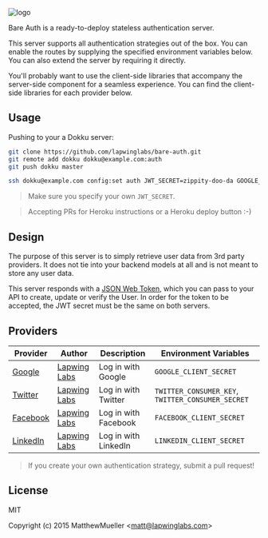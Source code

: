 
![logo](https://cldup.com/8aMWTku75W.png)

  Bare Auth is a ready-to-deploy stateless authentication server.

  This server supports all authentication strategies out of the box.
  You can enable the routes by supplying the specified environment
  variables below. You can also extend the server by requiring it directly.

  You'll probably want to use the client-side libraries that accompany the
  server-side component for a seamless experience. You can find the client-side
  libraries for each provider below.

## Usage

Pushing to your a Dokku server:

```bash
git clone https://github.com/lapwinglabs/bare-auth.git
git remote add dokku dokku@example.com:auth
git push dokku master

ssh dokku@example.com config:set auth JWT_SECRET=zippity-doo-da GOOGLE_CLIENT_SECRET=...
```

> Make sure you specify your own `JWT_SECRET`.

> Accepting PRs for Heroku instructions or a Heroku deploy button :-)

## Design

  The purpose of this server is to simply retrieve user data from 3rd
  party providers. It does not tie into your backend models at all
  and is not meant to store any user data.

  This server responds with a [JSON Web Token](jwt.io), which you can pass
  to your API to create, update or verify the User. In order for the
  token to be accepted, the JWT secret must be the same on both servers.

## Providers

Provider | Author | Description | Environment Variables
-------- | ------ | ----------- | ---------------------
[Google](https://github.com/lapwinglabs/bare-auth-google) | [Lapwing Labs](https://github.com/lapwinglabs) | Log in with Google | `GOOGLE_CLIENT_SECRET`
[Twitter](https://github.com/lapwinglabs/bare-auth-twitter) | [Lapwing Labs](https://github.com/lapwinglabs) | Log in with Twitter | `TWITTER_CONSUMER_KEY`, `TWITTER_CONSUMER_SECRET`
[Facebook](https://github.com/lapwinglabs/bare-auth-facebook) | [Lapwing Labs](https://github.com/lapwinglabs) | Log in with Facebook | `FACEBOOK_CLIENT_SECRET`
[LinkedIn](https://github.com/lapwinglabs/bare-auth-linkedin) | [Lapwing Labs](https://github.com/lapwinglabs) | Log in with LinkedIn | `LINKEDIN_CLIENT_SECRET`

> If you create your own authentication strategy, submit a pull request!

## License

MIT

Copyright (c) 2015 MatthewMueller &lt;matt@lapwinglabs.com&gt;
